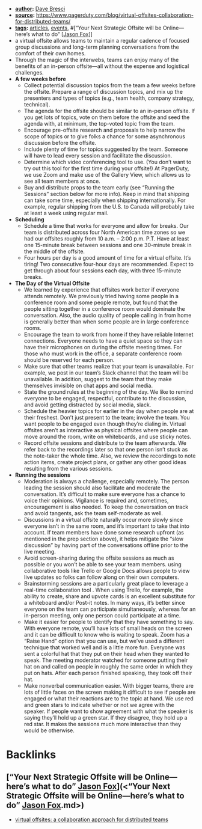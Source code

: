 - **[author](<author.md>):** [Dave Bresci](<Dave Bresci.md>)
- **[source](<source.md>):** https://www.pagerduty.com/blog/virtual-offsites-collaboration-for-distributed-teams/
- **[tags](<tags.md>):** [articles](<articles.md>), [events](<events.md>), #[“Your Next Strategic Offsite will be Online—here’s what to do” [[Jason Fox](<“Your Next Strategic Offsite will be Online—here’s what to do” [[Jason Fox.md>)]]
- a virtual offsite allows teams to maintain a regular cadence of focused group discussions and long-term planning conversations from the comfort of their own homes.
- Through the magic of the interwebs, teams can enjoy many of the benefits of an in-person offsite—all without the expense and logistical challenges.
- **A few weeks before**
    - Collect potential discussion topics from the team a few weeks before the offsite. Prepare a range of discussion topics, and mix up the presenters and types of topics (e.g., team health, company strategy, technical).
    - The agenda for the offsite should be similar to an in-person offsite. If you get lots of topics, vote on them before the offsite and seed the agenda with, at minimum, the top-voted topic from the team.
    - Encourage pre-offsite research and proposals to help narrow the scope of topics or to give folks a chance for some asynchronous discussion before the offsite.
    - Include plenty of time for topics suggested by the team. Someone will have to lead every session and facilitate the discussion.
    - Determine which video conferencing tool to use. (You don’t want to try out this tool for the first time during your offsite!) At PagerDuty, we use Zoom and make use of the Gallery View, which allows us to see all team members at once.
    - Buy and distribute props to the team early (see “Running the Sessions” section below for more info). Keep in mind that shipping can take some time, especially when shipping internationally. For example, regular shipping from the U.S. to Canada will probably take at least a week using regular mail.
- **Scheduling**
    - Schedule a time that works for everyone and allow for breaks. Our team is distributed across four North American time zones so we had our offsites roughly from 10 a.m. – 2:00 p.m. P.T. Have at least one 15-minute break between sessions and one 30-minute break in the middle of the offsite.
    - Four hours per day is a good amount of time for a virtual offsite. It’s tiring! Two consecutive four-hour days are recommended. Expect to get through about four sessions each day, with three 15-minute breaks.
- **The Day of the Virtual Offsite**
    - We learned by experience that offsites work better if everyone attends remotely. We previously tried having some people in a conference room and some people remote, but found that the people sitting together in a conference room would dominate the conversation. Also, the audio quality of people calling in from home is generally better than when some people are in large conference rooms.
    - Encourage the team to work from home if they have reliable Internet connections. Everyone needs to have a quiet space so they can have their microphones on during the offsite meeting times. For those who must work in the office, a separate conference room should be reserved for each person.
    - Make sure that other teams realize that your team is unavailable. For example, we post in our team’s Slack channel that the team will be unavailable. In addition, suggest to the team that they make themselves invisible on chat apps and social media.
    - State the ground rules at the beginning of the day. We like to remind everyone to be engaged, respectful, contribute to the discussion, and avoid getting distracted by social media, slack.
    - Schedule the heavier topics for earlier in the day when people are at their freshest. Don’t just present to the team; involve the team. You want people to be engaged even though they’re dialing in. Virtual offsites aren’t as interactive as physical offsites where people can move around the room, write on whiteboards, and use sticky notes. 
    - Record offsite sessions and distribute to the team afterwards. We refer back to the recordings later so that one person isn’t stuck as the note-taker the whole time. Also, we review the recordings to note action items, create project plans, or gather any other good ideas resulting from the various sessions.
- **Running the sessions**
    - Moderation is always a challenge, especially remotely. The person leading the session should also facilitate and moderate the conversation. It’s difficult to make sure everyone has a chance to voice their opinions. Vigilance is required and, sometimes, encouragement is also needed. To keep the conversation on track and avoid tangents, ask the team self-moderate as well. 
    - Discussions in a virtual offsite naturally occur more slowly since everyone isn’t in the same room, and it’s important to take that into account. If team members have done some research upfront (as mentioned in the prep section above), it helps mitigate the “slow discussion” by having part of the conversations offline prior to the live meeting.
    - Avoid screen-sharing during the offsite sessions as much as possible or you won’t be able to see your team members. using collaborative tools like Trello or Google Docs allows people to view live updates so folks can follow along on their own computers. 
    - Brainstorming sessions are a particularly great place to leverage a real-time collaboration tool . When using Trello, for example, the ability to create, share and upvote cards is an excellent substitute for a whiteboard and/or Post-it notes. In many ways, it’s better since everyone on the team can participate simultaneously, whereas for an in-person meeting, only one person could participate at a time. 
    - Make it easier for people to identify that they have something to say. With everyone remote, you’ll have lots of small heads on the screen and it can be difficult to know who is waiting to speak. Zoom has a “Raise Hand” option that you can use, but we’ve used a different technique that worked well and is a little more fun. Everyone was sent a colorful hat that they put on their head when they wanted to speak. The meeting moderator watched for someone putting their hat on and called on people in roughly the same order in which they put on hats. After each person finished speaking, they took off their hat.
    - Make nonverbal communication easier. With bigger teams, there are lots of little faces on the screen making it difficult to see if people are engaged or what their reactions are to the topic at hand. We use red and green stars to indicate whether or not we agree with the speaker. If people want to show agreement with what the speaker is saying they’ll hold up a green star. If they disagree, they hold up a red star. It makes the sessions much more interactive than they would be otherwise.

# Backlinks
## [“Your Next Strategic Offsite will be Online—here’s what to do” [Jason Fox](<Jason Fox.md>)](<“Your Next Strategic Offsite will be Online—here’s what to do” [Jason Fox](<Jason Fox.md>).md>)
- [virtual offsites: a collaboration approach for distributed teams](<virtual offsites: a collaboration approach for distributed teams.md>)

